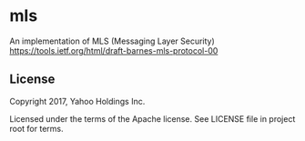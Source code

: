 # mls
An implementation of MLS (Messaging Layer Security) https://tools.ietf.org/html/draft-barnes-mls-protocol-00

## License
Copyright 2017, Yahoo Holdings Inc.

Licensed under the terms of the Apache license. See LICENSE file in project root for terms.
